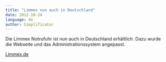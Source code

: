 ```yaml
---
title: "Limmex nun auch in Deutschland"
date: 2012-10-24
language: de
author: Simplificator
---
```


Die Limmex Notrufuhr ist nun auch in Deutschland erhältlich. Dazu wurde die Webseite und das Administrationssystem angepasst.

[Limmex.de](https://www.limmex.com/de/de)
